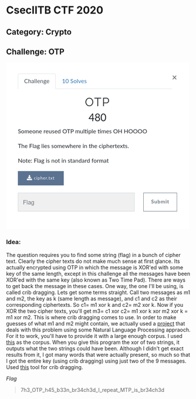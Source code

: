 # CsecIITB CTF 2020
## Category: Crypto
## Challenge: OTP

![](Capture.png)

### Idea: 

The question requires you to find some string (flag) in a bunch of cipher text. Clearly the cipher texts do not make much sense at first glance. Its actually
encrypted using OTP in which the message is XOR'ed with some key of the same length, except in this challenge all the messages have been XOR'ed with the
same key (also known as Two Time Pad). There are ways to get back the message in these cases. One way, the one I'll be using, is called crib dragging. Lets get some terms straight. Call two messages as m1 and m2, the key as k (same length as message), and c1 and c2 as their corresponding ciphertexts. 
So c1= m1 xor k and c2= m2 xor k. Now if you XOR the two cipher texts, you'll get m3= c1 xor c2= m1 xor k xor m2 xor k = m1 xor m2. This is where crib dragging comes to use. In order to make guesses of what m1 and m2 might contain, we actually used a [project](https://github.com/MrBhendel/2Time) that deals with this 
problem using some Natural Language Processing appraoch. For it to work, you'll have to provide it with a large enough corpus. I used [this](http://www.cs.cmu.edu/~enron/) as the corpus. When you give this program the xor of two strings, it outputs what the two strings could have been. Although I didn't get exact results from it, I got many words that were actually present, so much so that I got the entire key (using crib dragging) using just two of the 9 messages. Used [this](https://lzutao.github.io/cribdrag/) tool for crib dragging.

*Flag*
> 7h3_OTP_h45_b33n_br34ch3d_I_repeat_MTP_is_br34ch3d

